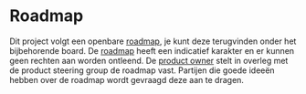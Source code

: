 # Roadmap

Dit project volgt een openbare [roadmap](https://github.com/orgs/OpenCatalogi/projects/1), je kunt deze terugvinden onder het bijbehorende board. De [roadmap](https://github.com/orgs/OpenCatalogi/projects/1) heeft een indicatief karakter en er kunnen geen rechten aan worden ontleend. De [product owner](https://github.com/RonaldvCortenberghe) stelt in overleg met de product steering group de roadmap vast. Partijen die goede ideeën hebben over de roadmap wordt gevraagd deze aan te dragen. 
